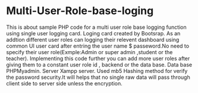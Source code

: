 # Multi-User-Role-base-loging
This is about sample PHP code for a multi user role base logging function using single user logging card. Loging card created by Bootsrap. As an addtion different user roles can logging their relevent dashboard using common UI user card after entring the user name $ passeword.No need to specify their user role(Exmple:Admin or super admin ,student or the teacher). Implementing this code further you can add more user roles after giving them to a constant user role id , backend or the data base. 
Data base PHPMyadmin.
Server Xampp server.
Used mb5 Hashing method for verify the password security.It will helps that no single raw data will pass through client side to server side unless the encryption.
